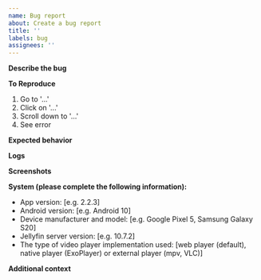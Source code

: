 ```yaml
---
name: Bug report
about: Create a bug report
title: ''
labels: bug
assignees: ''
---
```


**Describe the bug**
<!-- A clear and concise description of what the bug is. -->

**To Reproduce**
<!-- Steps to reproduce the behavior: -->
1. Go to '...'
2. Click on '...'
3. Scroll down to '...'
4. See error

**Expected behavior**
<!-- A clear and concise description of what you expected to happen. -->

**Logs**
<!--
Please paste any error logs.
To debug issues with the app, Android logs are required, NOT server logs.
Read this to learn how to capture those logs: https://wiki.lineageos.org/logcat.html
-->

**Screenshots**
<!-- If applicable, add screenshots or screen recordings to help explain your problem. -->

**System (please complete the following information):**
 - App version: [e.g. 2.2.3]
 - Android version: [e.g. Android 10]
 - Device manufacturer and model: [e.g. Google Pixel 5, Samsung Galaxy S20]
 - Jellyfin server version: [e.g. 10.7.2]
 - The type of video player implementation used: [web player (default), native player (ExoPlayer) or external player (mpv, VLC)]

**Additional context**
<!-- Add any other context about the problem here. -->
